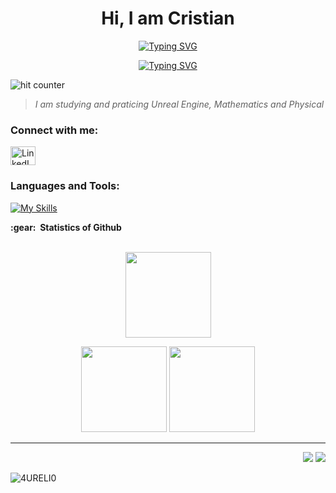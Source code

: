 <h1 align="center">Hi, I am Cristian</h1>
<p align="center">
  <a href="https://git.io/typing-svg"><img src="https://readme-typing-svg.herokuapp.com?font=Press+Start+2P&size=25&pause=1000&color=03FF03&random=false&width=500&height=70&lines=Video+Game+Developer" alt="Typing SVG" /></a>
</p>

          
        
<p align="center">
  <a href="https://git.io/typing-svg">
    <img src="https://readme-typing-svg.herokuapp.com?font=Alex+Brush&size=35&duration=15000&color=F7F7F7&center=true&vCenter=true&lines=Sic+Parvis+Magna" alt="Typing SVG" />
  </a>
</p>

<div>
<p></p>
<img src="https://profile-counter.glitch.me/4URELI0/count.svg" alt="hit counter" align="center">
</div>

> *I am studying and praticing Unreal Engine, Mathematics and Physical*

<h3 align="left">Connect with me:</h3>
<p align="left">
  <a href="https://www.linkedin.com/public-profile/settings?lipi=urn%3Ali%3Apage%3Ad_flagship3_profile_self_edit_contact-info%3Byv768OXpRqyNhCC9KAVQyA%3D%3D" target="blank">
    <img align="center" src="https://raw.githubusercontent.com/rahuldkjain/github-profile-readme-generator/master/src/images/icons/Social/linked-in-alt.svg" alt="LinkedIn" height="30" width="40" />
  </a>
</p>

<h3 align="left">Languages and Tools:</h3>

[![My Skills](https://skillicons.dev/icons?i=unity,react,java,unreal,blender,cpp,cs,git,mysql,js,css,html,nodejs,processing)](https://skillicons.dev) 

<summary><b>:gear: &nbsp;Statistics of Github</b></summary>
<br/>
<p align="center">
  <img height="137px" src="https://github-readme-streak-stats.herokuapp.com/?user=4URELI0&hide_border=true&theme=nightowl" />
</p>

<p align="center">
  <img height="137px" src="https://github-readme-stats.vercel.app/api?username=4URELI0&hide_title=true&hide_border=true&show_icons=true&include_all_commits=true&count_private=true&line_height=21&theme=radical" /> 
  
  <img height="137px" src="https://github-readme-stats.vercel.app/api/top-langs/?username=4URELI0&hide=html&hide_title=true&hide_border=true&layout=compact&langs_count=8&theme=nightowl" />
</p>

<hr/>

<p align="right">
  <img src="https://komarev.com/ghpvc/?username=4URELI0&style=plastic&label=Views">
  <img src="https://badges.pufler.dev/visits/4URELI0/4URELI0?color=black&logo=github" />
</p>
</p>

![4URELI0](https://raw.githubusercontent.com/Trilokia/Trilokia/379277808c61ef204768a61bbc5d25bc7798ccf1/bottom_header.svg)
<br>
</p>
